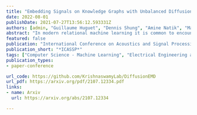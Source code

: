 ```yaml
---
title: "Embedding Signals on Knowledge Graphs with Unbalanced Diffusion Earth Mover's Distance"
date: 2022-08-01
publishDate: 2021-07-27T13:56:12.593331Z
authors: [admin, "Guillaume Huguet", "Dennis Shung", "Amine Natik", "Manik Kuchroo", "Guillaume Lajoie", "Guy Wolf", "Smita Krishnaswamy"]
abstract: "In modern relational machine learning it is common to encounter large graphs that arise via interactions or similarities between observations in many domains. Further, in many cases the target entities for analysis are actually signals on such graphs. We propose to compare and organize such datasets of graph signals by using an earth mover's distance (EMD) with a geodesic cost over the underlying graph. Typically, EMD is computed by optimizing over the cost of transporting one probability distribution to another over an underlying metric space. However, this is inefficient when computing the EMD between many signals. Here, we propose an unbalanced graph earth mover's distance that efficiently embeds the unbalanced EMD on an underlying graph into an L1 space, whose metric we call unbalanced diffusion earth mover's distance (UDEMD). This leads us to an efficient nearest neighbors kernel over many signals defined on a large graph. Next, we show how this gives distances between graph signals that are robust to noise. Finally, we apply this to organizing patients based on clinical notes who are modelled as signals on the SNOMED-CT medical knowledge graph, embedding lymphoblast cells modeled as signals on a gene graph, and organizing genes modeled as signals over a large peripheral blood mononuclear (PBMC) cell graph. In each case, we show that UDEMD-based embeddings find accurate distances that are highly efficient compared to other methods."
featured: false
publication: "International Conference on Acoustics and Signal Processing"
publication_short: "*ICASSP*"
tags: ["Computer Science - Machine Learning", "Electrical Engineering and Systems Science - Signal Processing"]
publication_types:
- paper-conference

url_code: https://github.com/KrishnaswamyLab/DiffusionEMD
url_pdf: https://arxiv.org/pdf/2107.12334.pdf
links:
- name: Arxiv
  url: https://arxiv.org/abs/2107.12334

---
```


